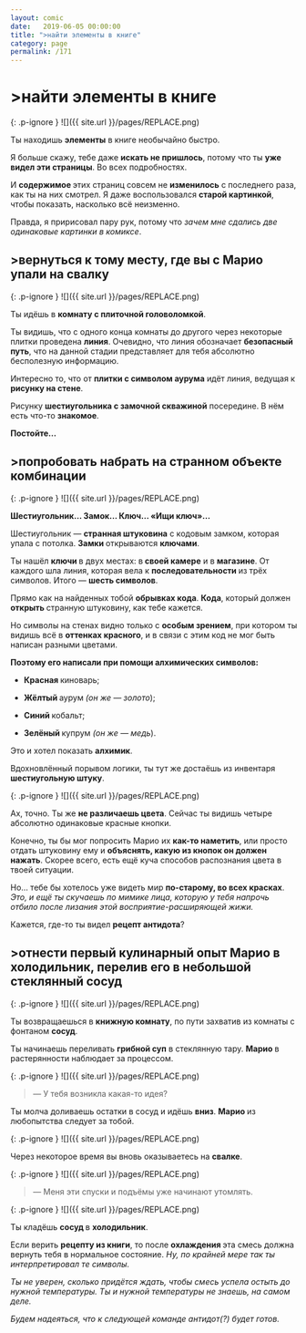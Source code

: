 ```yaml
---
layout: comic
date:   2019-06-05 00:00:00 
title: ">найти элементы в книге"
category: page
permalink: /171
---
```

# >найти элементы в книге

{: .p-ignore }
![]({{ site.url }}/pages/REPLACE.png)

Ты находишь <strong>элементы</strong> в книге необычайно быстро.

Я больше скажу, тебе даже <strong>искать не пришлось</strong>, потому что ты <strong>уже видел эти страницы</strong>. Во всех подробностях.

И <strong>содержимое </strong>этих страниц совсем не <strong>изменилось</strong> с последнего раза, как ты на них смотрел. Я даже воспользовался <strong>старой картинкой</strong>, чтобы показать, насколько всё неизменно. 

Правда, я пририсовал пару рук, потому что <em>зачем мне сдались две одинаковые картинки в комиксе</em>.

## >вернуться к тому месту, где вы с Марио упали на свалку

{: .p-ignore }
![]({{ site.url }}/pages/REPLACE.png)

Ты идёшь в <strong>комнату с плиточной головоломкой</strong>.

Ты видишь, что с одного конца комнаты до другого через некоторые плитки проведена <strong>линия</strong>. Очевидно, что линия обозначает <strong>безопасный путь</strong>, что на данной стадии представляет для тебя абсолютно бесполезную информацию.

Интересно то, что от <strong>плитки с символом аурума</strong> идёт линия, ведущая к <strong>рисунку на стене</strong>.

Рисунку <strong>шестиугольника с замочной скважиной</strong> посередине. В нём есть что-то <strong>знакомое</strong>.

<strong>Постойте…</strong>

## >попробовать набрать на странном объекте комбинации

{: .p-ignore }
![]({{ site.url }}/pages/REPLACE.png)

<strong>Шестиугольник… Замок… Ключ… «Ищи ключ»…</strong>

Шестиугольник — <strong>странная штуковина</strong> с кодовым замком, которая упала с потолка. <strong>Замки </strong>открываются <strong>ключами</strong>.

Ты нашёл <strong>ключи </strong>в двух местах: в<strong> своей камере</strong> и в <strong>магазине</strong>. От каждого шла линия, которая вела к <strong>последовательности </strong>из трёх символов. Итого — <strong>шесть символов</strong>.

Прямо как на найденных тобой <strong>обрывках кода</strong>. <strong>Кода</strong>, который должен <strong>открыть </strong>странную штуковину, как тебе кажется.

Но символы на стенах видно только с <strong>особым зрением</strong>, при котором ты видишь всё в <strong>оттенках красного</strong>, и в связи с этим код не мог быть написан разными цветами. 

<strong>Поэтому его написали при помощи алхимических символов:</strong>

<ul><li><strong>Красная </strong>киноварь;</li></ul>

<ul><li><strong>Жёлтый </strong>аурум<em> (он же — золото</em>); </li></ul>

<ul><li><strong>Синий </strong>кобальт;</li></ul>

<ul><li><strong>Зелёный </strong>купрум<em> (он же — медь</em>).</li></ul>

Это и хотел показать <strong>алхимик</strong>.

Вдохновлённый порывом логики, ты тут же достаёшь из инвентаря <strong>шестиугольную штуку</strong>.

{: .p-ignore }
![]({{ site.url }}/pages/REPLACE.png)

Ах, точно. Ты же <strong>не различаешь цвета</strong>. Сейчас ты видишь четыре абсолютно одинаковые красные кнопки.

Конечно, ты бы мог попросить Марио их <strong>как-то наметить</strong>, или просто отдать штуковину ему и <strong>объяснять, какую из кнопок он должен нажать</strong>. Скорее всего, есть ещё куча способов распознания цвета в твоей ситуации.

Но… тебе бы хотелось уже видеть мир <strong>по-старому, во всех красках</strong>. <em>Это, и ещё ты скучаешь по мимике лица, которую у тебя напрочь отбило после лизания этой восприятие-расширяющей жижи.</em>

Кажется, где-то ты видел <strong>рецепт антидота</strong>?

## >отнести первый кулинарный опыт Марио в холодильник, перелив его в небольшой стеклянный сосуд

{: .p-ignore }
![]({{ site.url }}/pages/REPLACE.png)

Ты возвращаешься в <strong>книжную комнату</strong>, по пути захватив из комнаты с фонтаном <strong>сосуд</strong>.

Ты начинаешь переливать <strong>грибной суп</strong> в стеклянную тару. <strong>Марио </strong>в растерянности наблюдает за процессом.

{: .p-ignore }
![]({{ site.url }}/pages/REPLACE.png)

<blockquote>— У тебя возникла какая-то идея?</blockquote>

Ты молча доливаешь остатки в сосуд и идёшь <strong>вниз</strong>. <strong>Марио </strong>из любопытства следует за тобой.

{: .p-ignore }
![]({{ site.url }}/pages/REPLACE.png)

Через некоторое время вы вновь оказываетесь на <strong>свалке</strong>.

{: .p-ignore }
![]({{ site.url }}/pages/REPLACE.png)

<blockquote>— Меня эти спуски и подъёмы уже начинают утомлять.</blockquote>

{: .p-ignore }
![]({{ site.url }}/pages/REPLACE.png)

Ты кладёшь <strong>сосуд </strong>в <strong>холодильник</strong>.

Если верить <strong>рецепту из книги</strong>, то после <strong>охлаждения </strong>эта смесь должна вернуть тебя в нормальное состояние. <em>Ну, по крайней мере так ты интерпретировал те символы.</em>

<em>Ты не уверен, сколько придётся ждать, чтобы смесь успела остыть до нужной температуры. Ты и нужной температуры не знаешь, на самом деле. </em>

<em>Будем надеяться, что к следующей команде антидот(?) будет готов.</em>
